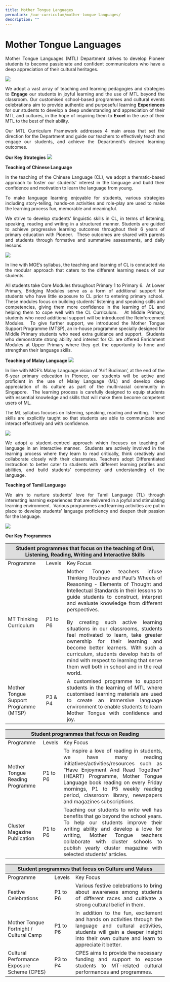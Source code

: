 ```yaml
---
title: Mother Tongue Languages
permalink: /our-curriculum/mother-tongue-languages/
description: ""
---
```

# Mother Tongue Languages
<p align="Justify">Mother Tongue Languages (MTL) Department strives to develop Pioneer students to become passionate and confident communicators who have a deep appreciation of their cultural heritages. </P>

![](/images/OurCurriculum/image1.jpeg)

<p align="Justify">We adopt a vast array of teaching and learning pedagogies and strategies to <b>Engage</b> our students in joyful learning and the use of MTL beyond the classroom. Our customised school-based programmes and cultural events celebrations aim to provide authentic and purposeful learning <b>Experiences</b> for our students to develop a deep understanding and appreciation of their MTL and cultures, in the hope of inspiring them to <b>Excel</b> in the use of their MTL to the best of their ability. </p>

<p align="Justify">Our MTL Curriculum Framework addresses 4 main areas that set the direction for the Department and guide our teachers to effectively teach and engage our students, and achieve the Department’s desired learning outcomes.</p>


**Our Key Strategies**
![](/images/OurCurriculum/image2.jpeg)

**Teaching of Chinese Language**

<p align="Justify">In the teaching of the Chinese Language (CL), we adopt a thematic-based approach to foster our students’ interest in the language and build their confidence and motivation to learn the language from young.</p>

<p align="Justify">To make language learning enjoyable for students, various strategies including story-telling, hands-on activities and role-play are used to make the learning process fun, memorable and meaningful.</p>

<p align="Justify">We strive to develop students’ linguistic skills in CL, in terms of listening, speaking, reading and writing in a structured manner. Students are guided to achieve progressive learning outcomes throughout their 6 years of primary education with Pioneer.  These outcomes are shared with parents and students through formative and summative assessments, and daily lessons.</p>

![](/images/OurCurriculum/image3.png)

<p align="Justify">In line with MOE’s syllabus, the teaching and learning of CL is conducted via the modular approach that caters to the different learning needs of our students.</p>

<p align="Justify">All students take Core Modules throughout Primary 1 to Primary 6.  At Lower Primary, Bridging Modules serve as a form of additional support for students who have little exposure to CL prior to entering primary school.  These modules focus on building students’ listening and speaking skills and competencies, giving them more confidence in the learning of CL and helping them to cope well with the CL Curriculum.   At Middle Primary, students who need additional support will be introduced the Reinforcement Modules.  To give further support, we introduced the Mother Tongue Support Programme (MTSP), an in-house programme specially designed for Middle Primary students who need extra guidance and support.  Students who demonstrate strong ability and interest for CL are offered Enrichment Modules at Upper Primary where they get the opportunity to hone and strengthen their language skills.</p>

**Teaching of Malay Language**
![](/images/OurCurriculum/image4.jpg)

<p align="Justify">In line with MOE’s Malay Language vision of ‘Arif Budiman’, at the end of the 6-year primary education in Pioneer, our students will be active and proficient in the use of Malay Language (ML) and develop deep appreciation of its culture as part of the multi-racial community in Singapore.  The learning process is carefully designed to equip students with essential knowledge and skills that will make them become competent users of ML.</p>

<p align="Justify">The ML syllabus focuses on listening, speaking, reading and writing.  These skills are explicitly taught so that students are able to communicate and interact effectively and with confidence.</p>

![](/images/OurCurriculum/image5.png)

<p align="Justify">We adopt a student-centred approach which focuses on teaching of language in an interactive manner.  Students are actively involved in the learning process where they learn to read critically, think creatively and collaborate closely with their classmates. Teachers adopt Differentiated Instruction to better cater to students with different learning profiles and abilities, and build students’ competency and understanding of the language. </p>

**Teaching of Tamil Language**

<p align="Justify">We aim to nurture students’ love for Tamil Language (TL) through interesting learning experiences that are delivered in a joyful and stimulating learning environment.  Various programmes and learning activities are put in place to develop students’ language proficiency and deepen their passion for the language.</p>

![](/images/OurCurriculum/image6.jpg)

**Our Key Programmes**

<table>
<thead>
<tr>
<th colspan="3" style="background-color: #dddddd;">Student programmes that focus on the teaching of Oral, Listening, Reading, Writing and Interactive Skills</th>
</tr>
</thead>
<tbody>
<tr>
<td>Programme</td>
<td>Levels</td>
<td>Key Focus</td>
</tr>
<tr>
<td>MT Thinking Curriculum</td>
<td>P1 to P6</td>
<td style="text-align:justify">Mother Tongue teachers infuse Thinking Routines and Paul&rsquo;s Wheels of Reasoning - Elements of Thought and Intellectual Standards in their lessons to guide students to construct, interpret and evaluate knowledge from different perspectives.<br /><br />By creating such active learning situations in our classrooms, students feel motivated to learn, take greater ownership for their learning and become better learners. With such a curriculum, students develop habits of mind with respect to learning that serve them well both in school and in the real world.</td>
</tr>
<tr>
<td>Mother Tongue Support Programme<br />(MTSP)</td>
<td>P3 &amp; P4</td>
<td style="text-align:justify">A customised programme to support students in the learning of MTL where customised learning materials are used to create an immersive language environment to enable students to learn Mother Tongue with confidence and joy.</td>
</tr>
</tbody>
</table>
<table>
<thead>
<tr>
<th colspan="3" style="background-color: #dddddd;">Student programmes that focus on Reading</th>
</tr>
</thead>
<tbody>
<tr>
<td>Programme</td>
<td>Levels</td>
<td>Key Focus</td>
</tr>
<tr>
<td>Mother Tongue Reading Programme</td>
<td>P1 to P6</td>
<td style="text-align:justify">To inspire a love of reading in students, we have many reading initiatives/activities/resources such as &ldquo;Have Enjoyment And Read Together&rdquo; (HEART) Programme, Mother Tongue Language book reading on every Friday mornings, P1 to P5 weekly reading period, classroom library, newspapers and magazines subscriptions.</td>
</tr>
<tr>
<td>Cluster Magazine Publication</td>
<td>P1 to P6</td>
<td style="text-align:justify">Teaching our students to write well has benefits that go beyond the school years. To help our students improve their writing ability and develop a love for writing, Mother Tongue teachers collaborate with cluster schools to publish yearly cluster magazine with selected students&rsquo; articles.</td>
</tr>
</tbody>
</table>
<table>
<thead>
<tr>
<th colspan="3" style="background-color: #dddddd;">Student programmes that focus on Culture and Values</th>
</tr>
</thead>
<tbody>
<tr>
<td>Programme</td>
<td>Levels</td>
<td>Key Focus</td>
</tr>
<tr>
<td>Festive Celebrations</td>
<td>P1 to P6</td>
<td style="text-align:justify">Various festive celebrations to bring about awareness among students of different races and cultivate a strong cultural belief in them.</td>
</tr>
<tr>
<td>Mother Tongue Fortnight / Cultural Camp</td>
<td>P1 to P6</td>
<td style="text-align:justify">In addition to the fun, excitement and hands on activities through the language and cultural activities, students will gain a deeper insight into their own culture and learn to appreciate it better.</td>
</tr>
<tr>
<td>Cultural Performance Exposure Scheme (CPES)</td>
<td>P3 to P4</td>
<td style="text-align:justify">CPES aims to provide the necessary funding and support to expose students to MT-related cultural performances and programmes.</td>
</tr>
</tbody>
</table>
